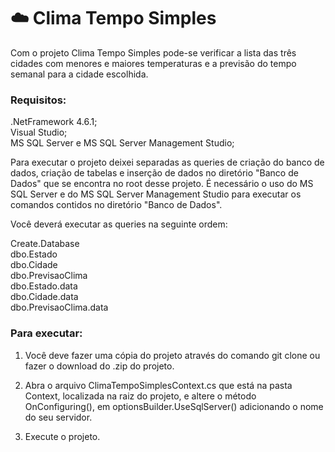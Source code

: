 # :cloud: Clima Tempo Simples

Com o projeto Clima Tempo Simples pode-se verificar a lista das três cidades com menores e maiores temperaturas e a previsão do tempo semanal para a cidade escolhida.

### Requisitos:

.NetFramework 4.6.1; <br />
Visual Studio;<br />
MS SQL Server e MS SQL Server Management Studio;

Para executar o projeto deixei separadas as queries de criação do banco de dados, criação de tabelas e inserção de dados no diretório "Banco de Dados" que se encontra no root desse projeto. É necessário o uso do MS SQL Server e do MS SQL Server Management Studio para executar os comandos contidos no diretório "Banco de Dados".

Você deverá executar as queries na seguinte ordem:

Create.Database<br />
dbo.Estado<br />
dbo.Cidade<br />
dbo.PrevisaoClima<br />
dbo.Estado.data<br />
dbo.Cidade.data<br />
dbo.PrevisaoClima.data

### Para executar:

1) Você deve fazer uma cópia do projeto através do comando git clone ou fazer o download do .zip do projeto.

2) Abra o arquivo ClimaTempoSimplesContext.cs que está na pasta Context, localizada na raiz do projeto, e altere o método OnConfiguring(), em optionsBuilder.UseSqlServer() adicionando o nome do seu servidor.

3) Execute o projeto.


